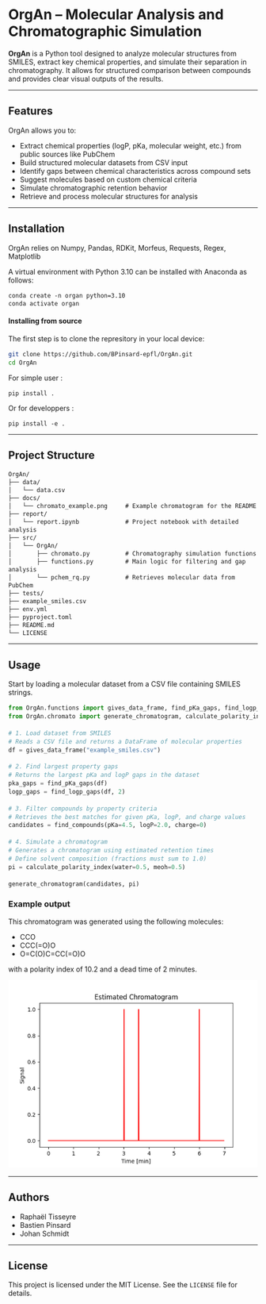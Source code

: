 # OrgAn – Molecular Analysis and Chromatographic Simulation

**OrgAn** is a Python tool designed to analyze molecular structures from SMILES, extract key chemical properties, and simulate their separation in chromatography.
It allows for structured comparison between compounds and provides clear visual outputs of the results.

---

## Features

OrgAn allows you to:

- Extract chemical properties (logP, pKa, molecular weight, etc.) from public sources like PubChem
- Build structured molecular datasets from CSV input
- Identify gaps between chemical characteristics across compound sets
- Suggest molecules based on custom chemical criteria
- Simulate chromatographic retention behavior
- Retrieve and process molecular structures for analysis

---

## Installation

OrgAn relies on Numpy, Pandas, RDKit, Morfeus, Requests, Regex, Matplotlib

A virtual environment with Python 3.10 can be installed with Anaconda as follows:

```
conda create -n organ python=3.10
conda activate organ
```

#### Installing from source

The first step is to clone the represitory in your local device:
```bash
git clone https://github.com/BPinsard-epfl/OrgAn.git
cd OrgAn
```
For simple user :
```
pip install .
```
Or for developpers :
```
pip install -e .
```

---

## Project Structure

```
OrgAn/
├── data/
│   └── data.csv                 
├── docs/
│   └── chromato_example.png     # Example chromatogram for the README
├── report/
│   └── report.ipynb             # Project notebook with detailed analysis
├── src/
│   └── OrgAn/
│       ├── chromato.py          # Chromatography simulation functions
│       ├── functions.py         # Main logic for filtering and gap analysis
│       └── pchem_rq.py          # Retrieves molecular data from PubChem
├── tests/                       
├── example_smiles.csv           
├── env.yml
├── pyproject.toml
├── README.md
└── LICENSE                 
```

---

## Usage

Start by loading a molecular dataset from a CSV file containing SMILES strings.

```python
from OrgAn.functions import gives_data_frame, find_pKa_gaps, find_logp_gaps, find_compounds
from OrgAn.chromato import generate_chromatogram, calculate_polarity_index

# 1. Load dataset from SMILES
# Reads a CSV file and returns a DataFrame of molecular properties
df = gives_data_frame("example_smiles.csv")

# 2. Find largest property gaps
# Returns the largest pKa and logP gaps in the dataset
pka_gaps = find_pKa_gaps(df)
logp_gaps = find_logp_gaps(df, 2)

# 3. Filter compounds by property criteria
# Retrieves the best matches for given pKa, logP, and charge values
candidates = find_compounds(pKa=4.5, logP=2.0, charge=0)

# 4. Simulate a chromatogram
# Generates a chromatogram using estimated retention times
# Define solvent composition (fractions must sum to 1.0)
pi = calculate_polarity_index(water=0.5, meoh=0.5)

generate_chromatogram(candidates, pi)
```

### Example output

This chromatogram was generated using the following molecules:

- CCO  
- CCC(=O)O  
- O=C(O)C=CC(=O)O

with a polarity index of 10.2 and a dead time of 2 minutes.

![Simulated Chromatogram](docs/chromato_example.png)

---

## Authors

- Raphaël Tisseyre  
- Bastien Pinsard  
- Johan Schmidt

---

## License

This project is licensed under the MIT License. See the `LICENSE` file for details.

